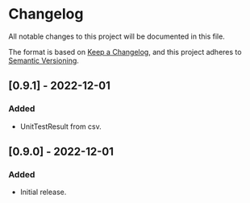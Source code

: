 # Changelog

All notable changes to this project will be documented in this file.

The format is based on [Keep a Changelog](https://keepachangelog.com/en/1.0.0/),
and this project adheres to [Semantic Versioning](https://semver.org/spec/v2.0.0.html).

## [0.9.1] - 2022-12-01
### Added

- UnitTestResult from csv.

## [0.9.0] - 2022-12-01
### Added

- Initial release.